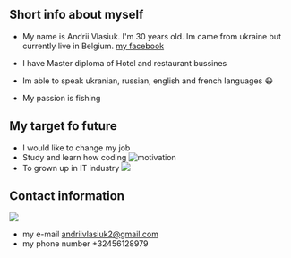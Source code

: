 

## Short info about myself

- My name is Andrii Vlasiuk. I'm 30 years old. Im came from ukraine but currently live in Belgium.
  [my facebook](https://www.facebook.com)
- I have Master diploma of Hotel and restaurant bussines
- Im able to speak ukranian, russian, english and french languages :mask:

- My passion is fishing

## My target fo future

- I would like to change my job
- Study and learn how coding
  ![motivation](https://gist.githubusercontent.com/vininjr/d29bb07bdadb41e4b0923bc8fa748b1a/raw/88f20c9d749d756be63f22b09f3c4ac570bc5101/programming.gif)
- To grown up in IT industry
  ![](https://thumbs.dreamstime.com/z/concept-motivation-positive-thinking-man-standing-cliff-pushes-word-i-can-not-achieves-143596210.jpg)

## Contact information

![](https://cdn.dribbble.com/users/32088/screenshots/4035647/media/e502a842ae5e019af1ca3a444600f189.gif)

- my e-mail andriivlasiuk2@gmail.com
- my phone number +32456128979

